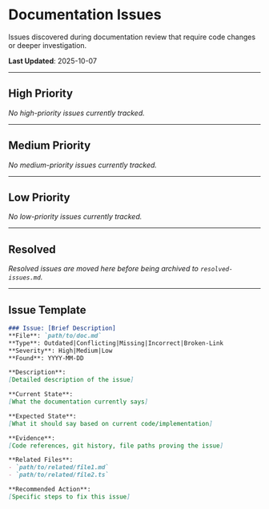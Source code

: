 # Documentation Issues

Issues discovered during documentation review that require code changes or deeper investigation.

**Last Updated**: 2025-10-07

---

## High Priority

_No high-priority issues currently tracked._

---

## Medium Priority

_No medium-priority issues currently tracked._

---

## Low Priority

_No low-priority issues currently tracked._

---

## Resolved

_Resolved issues are moved here before being archived to `resolved-issues.md`._

---

## Issue Template

```markdown
### Issue: [Brief Description]
**File**: `path/to/doc.md`
**Type**: Outdated|Conflicting|Missing|Incorrect|Broken-Link
**Severity**: High|Medium|Low
**Found**: YYYY-MM-DD

**Description**:
[Detailed description of the issue]

**Current State**:
[What the documentation currently says]

**Expected State**:
[What it should say based on current code/implementation]

**Evidence**:
[Code references, git history, file paths proving the issue]

**Related Files**:
- `path/to/related/file1.md`
- `path/to/related/file2.ts`

**Recommended Action**:
[Specific steps to fix this issue]
```
